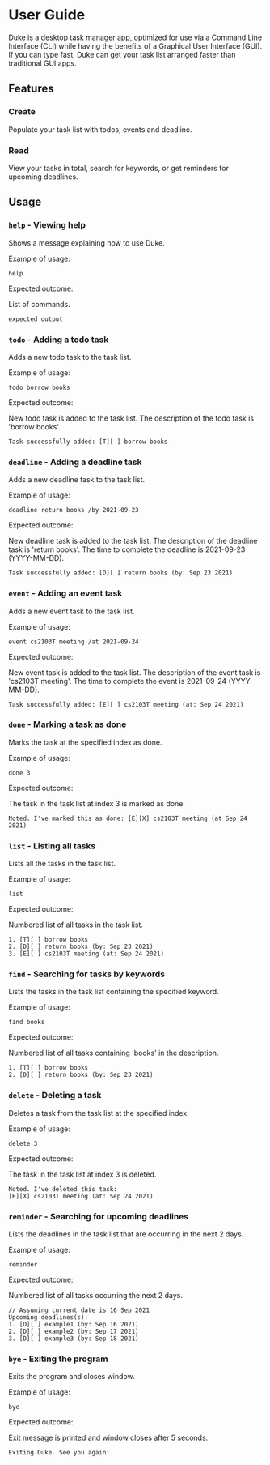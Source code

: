 # User Guide

Duke is a desktop task manager app, optimized for use via a 
Command Line Interface (CLI) while having the benefits of a 
Graphical User Interface (GUI). If you can type fast, Duke can 
get your task list arranged faster than traditional GUI apps.

## Features 

### Create

Populate your task list with todos, events and deadline.  

### Read

View your tasks in total, search for keywords, or get reminders for 
upcoming deadlines.

## Usage

### `help` - Viewing help

Shows a message explaining how to use Duke.

Example of usage: 

`help`

Expected outcome:

List of commands.

```
expected output
```

### `todo` - Adding a todo task

Adds a new todo task to the task list.

Example of usage:

`todo borrow books`

Expected outcome:

New todo task is added to the task list. The description of the todo task is 
'borrow books'.

```
Task successfully added: [T][ ] borrow books
```

### `deadline` - Adding a deadline task

Adds a new deadline task to the task list.

Example of usage:

`deadline return books /by 2021-09-23`

Expected outcome:

New deadline task is added to the task list.
The description of the deadline task is 'return books'.
The time to complete the deadline is 2021-09-23 (YYYY-MM-DD).

```
Task successfully added: [D][ ] return books (by: Sep 23 2021)
```

### `event` - Adding an event task

Adds a new event task to the task list.

Example of usage:

`event cs2103T meeting /at 2021-09-24`

Expected outcome:

New event task is added to the task list.
The description of the event task is 'cs2103T meeting'.
The time to complete the event is 2021-09-24 (YYYY-MM-DD).

```
Task successfully added: [E][ ] cs2103T meeting (at: Sep 24 2021)
```

### `done` - Marking a task as done

Marks the task at the specified index as done.

Example of usage:

`done 3`

Expected outcome:

The task in the task list at index 3 is marked as done.

```
Noted. I've marked this as done: [E][X] cs2103T meeting (at Sep 24 2021)
```

### `list` - Listing all tasks

Lists all the tasks in the task list.

Example of usage:

`list`

Expected outcome:

Numbered list of all tasks in the task list.

```
1. [T][ ] borrow books
2. [D][ ] return books (by: Sep 23 2021)
3. [E][ ] cs2103T meeting (at: Sep 24 2021) 
```

### `find` - Searching for tasks by keywords

Lists the tasks in the task list containing the specified keyword.

Example of usage:

`find books`

Expected outcome:

Numbered list of all tasks containing 'books' in the description.

```
1. [T][ ] borrow books
2. [D][ ] return books (by: Sep 23 2021)
```

### `delete` - Deleting a task

Deletes a task from the task list at the specified index.

Example of usage:

`delete 3`

Expected outcome:

The task in the task list at index 3 is deleted.

```
Noted. I've deleted this task:
[E][X] cs2103T meeting (at: Sep 24 2021)
```

### `reminder` - Searching for upcoming deadlines

Lists the deadlines in the task list that are occurring in the next 2 days.

Example of usage:

`reminder`

Expected outcome:

Numbered list of all tasks occurring the next 2 days.

```
// Assuming current date is 16 Sep 2021
Upcoming deadlines(s):
1. [D][ ] example1 (by: Sep 16 2021)
2. [D][ ] example2 (by: Sep 17 2021)
3. [D][ ] example3 (by: Sep 18 2021)
```

### `bye` - Exiting the program

Exits the program and closes window.

Example of usage:

`bye` 

Expected outcome:

Exit message is printed and window closes after 5 seconds.

```
Exiting Duke. See you again!
```
